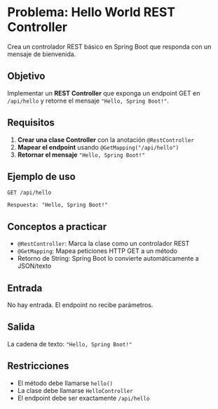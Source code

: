 # Problema: Hello World REST Controller

Crea un controlador REST básico en Spring Boot que responda con un mensaje de bienvenida.

## Objetivo

Implementar un **REST Controller** que exponga un endpoint GET en `/api/hello` y retorne el mensaje `"Hello, Spring Boot!"`.

## Requisitos

1. **Crear una clase Controller** con la anotación `@RestController`
2. **Mapear el endpoint** usando `@GetMapping("/api/hello")`
3. **Retornar el mensaje** `"Hello, Spring Boot!"`

## Ejemplo de uso

```
GET /api/hello

Respuesta: "Hello, Spring Boot!"
```

## Conceptos a practicar

- `@RestController`: Marca la clase como un controlador REST
- `@GetMapping`: Mapea peticiones HTTP GET a un método
- Retorno de String: Spring Boot lo convierte automáticamente a JSON/texto

## Entrada

No hay entrada. El endpoint no recibe parámetros.

## Salida

La cadena de texto: `"Hello, Spring Boot!"`

## Restricciones

- El método debe llamarse `hello()`
- La clase debe llamarse `HelloController`
- El endpoint debe ser exactamente `/api/hello`
